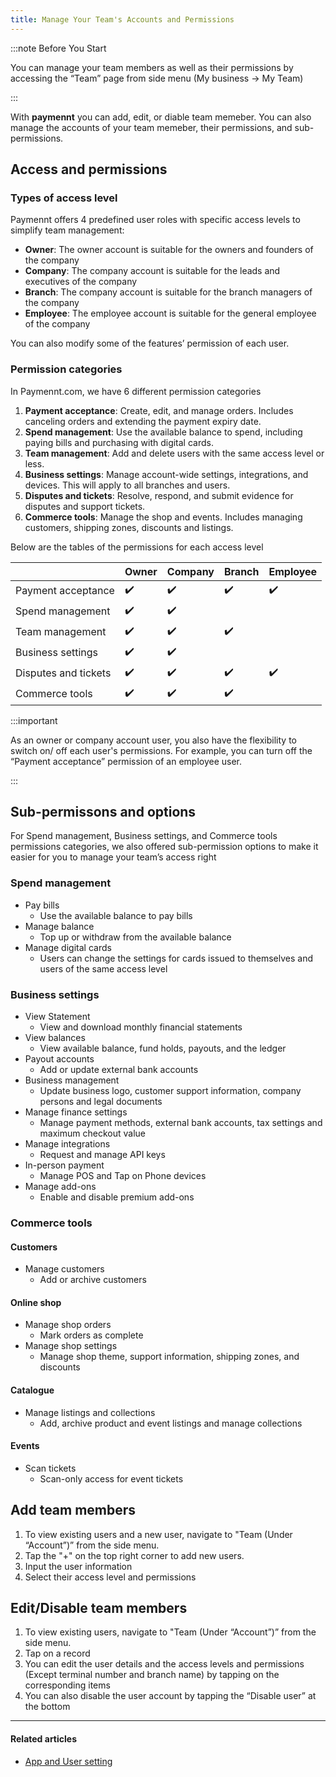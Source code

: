 ```yaml
---
title: Manage Your Team's Accounts and Permissions
---
```


:::note Before You Start

You can manage your team members as well as their permissions by accessing the “Team” page from side menu (My business -> My Team)

:::

With **paymennt** you can add, edit, or diable team memeber. You can also manage the accounts of your team memeber, their permissions, and sub-permissions.

<!-- 1. [paymennt access and permissions for team memeber](1-access-and-permissions.md)
2. [Sub-permission in paymennt](2-sub-permissions.md)
3. [Add team memebers to your merchant account](3-add-team-member.md)
4. [Edit or disable team members in your merchant account](4-edit-disable-team-member.md) -->

## Access and permissions

### Types of access level

Paymennt offers 4 predefined user roles with specific access levels to simplify team management:

- **Owner**: The owner account is suitable for the owners and founders of the company
- **Company**: The company account is suitable for the leads and executives of the company
- **Branch**: The company account is suitable for the branch managers of the company
- **Employee**: The employee account is suitable for the general employee of the company

You can also modify some of the features’ permission of each user.

### Permission categories

In Paymennt.com, we have 6 different permission categories

1. **Payment acceptance**:
    Create, edit, and manage orders. Includes canceling orders and extending the payment expiry date.
2. **Spend management**:
    Use the available balance to spend, including paying bills and purchasing with digital cards.
3. **Team management**:
    Add and delete users with the same access level or less.
4. **Business settings**:
    Manage account-wide settings, integrations, and devices. This will apply to all branches and users.
5. **Disputes and tickets**:
    Resolve, respond, and submit evidence for disputes and support tickets.
6. **Commerce tools**:
    Manage the shop and events. Includes managing customers, shipping zones, discounts and listings.

Below are the tables of the permissions for each access level

|                       | Owner | Company | Branch | Employee |
|-----------------------|-------|---------|--------|----------|
| Payment acceptance    |:heavy_check_mark:|:heavy_check_mark:|:heavy_check_mark:|:heavy_check_mark:|
| Spend management      |:heavy_check_mark:|:heavy_check_mark:| | |
| Team management       |:heavy_check_mark:|:heavy_check_mark:|:heavy_check_mark:| |
| Business settings     |:heavy_check_mark:|:heavy_check_mark:| | |
| Disputes and tickets  |:heavy_check_mark:|:heavy_check_mark:|:heavy_check_mark:|:heavy_check_mark:|
| Commerce tools        |:heavy_check_mark:|:heavy_check_mark:|:heavy_check_mark:| |

:::important

As an owner or company account user, you also have the flexibility to switch on/ off each user's permissions. For example, you can turn off the “Payment acceptance” permission of an employee user.

:::

## Sub-permissons and options

For Spend management, Business settings, and Commerce tools permissions categories, we also offered sub-permission options to make it easier for you to manage your team’s access right

### Spend management

- Pay bills
  - Use the available balance to pay bills
- Manage balance
  - Top up or withdraw from the available balance
- Manage digital cards
  - Users can change the settings for cards issued to themselves and users of the same access level

### Business settings

- View Statement
  - View and download monthly financial statements
- View balances
  - View available balance, fund holds, payouts, and the ledger
- Payout accounts
  - Add or update external bank accounts
- Business management
  - Update business logo, customer support information, company persons and legal documents
- Manage finance settings
  - Manage payment methods, external bank accounts, tax settings and maximum checkout value
- Manage integrations
  - Request and manage API keys
- In-person payment
  - Manage POS and Tap on Phone devices
- Manage add-ons
  - Enable and disable premium add-ons

### Commerce tools

#### Customers

- Manage customers
  - Add or archive customers

#### Online shop

- Manage shop orders
  - Mark orders as complete
- Manage shop settings
  - Manage shop theme, support information, shipping zones, and discounts

#### Catalogue

- Manage listings and collections
  - Add, archive product and event listings and manage collections

#### Events

- Scan tickets
  - Scan-only access for event tickets

## Add team members

1. To view existing users and a new user, navigate to "Team (Under “Account”)” from the side menu.
2. Tap the "+" on the top right corner to add new users.
3. Input the user information
4. Select their access level and permissions

## Edit/Disable team members

1. To view existing users, navigate to "Team (Under “Account”)” from the side menu.
2. Tap on a record
3. You can edit the user details and the access levels and permissions (Except terminal number and branch name) by tapping on the corresponding items
4. You can also disable the user account by tapping the “Disable user” at the bottom

***

#### Related articles

* [<ins>App and User setting</ins>](/2-account-management/4-app-and-user-settings/index.md)
